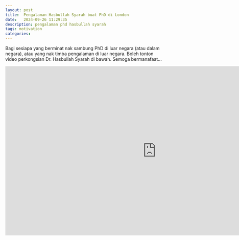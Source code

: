 ```yaml
---
layout: post
title:  Pengalaman Hasbullah Syarah buat PhD di London
date:   2024-09-26 11:29:35
description: pengalaman phd hasbullah syarah
tags: motivation
categories: 
---
```


Bagi sesiapa yang berminat nak sambung PhD di luar negara (atau dalam negara), atau yang nak timba pengalaman di luar negara. Boleh tonton video perkongsian Dr. Hasbullah Syarah di bawah. Semoga bermanafaat...

<iframe width="942" height="530" src="https://www.youtube.com/embed/X2x5khpNIH4" title="Saya Buat PhD Di London" frameborder="0" allow="accelerometer; autoplay; clipboard-write; encrypted-media; gyroscope; picture-in-picture; web-share" referrerpolicy="strict-origin-when-cross-origin" allowfullscreen></iframe>